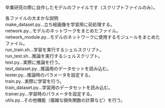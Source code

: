 卒業研究の際に自作したモデルのファイルです（スクリプトファイルのみ）。  

各ファイルの大まかな説明  
make_dataset.py...立ち絵画像を学習用に前処理する。  
network.py...モデルのネットワークをまとめたファイル。  
network_module.py...モデルのネットワークに使用するモジュールをまとめたファイル。  
run_train.sh...学習を実行するシェルスクリプト。  
run_test.sh...推論を実行するシェルスクリプト。  
test.py...実際に推論を行う。  
test_dataset.py...推論用のデータセットを読み込む。  
tester.py...推論時のパラメータを設定する。  
train.py...実際に学習を行う。  
train_dataset.py...学習用のデータセットを読み込む。  
trainer.py...学習時のパラメータを設定する。  
utils.py...その他機能（複雑な損失関数の計算など）を行う。  
